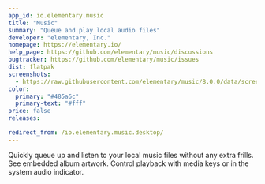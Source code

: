 ```yaml
---
app_id: io.elementary.music
title: "Music"
summary: "Queue and play local audio files"
developer: "elementary, Inc."
homepage: https://elementary.io/
help_page: https://github.com/elementary/music/discussions
bugtracker: https://github.com/elementary/music/issues
dist: flatpak
screenshots:
  - https://raw.githubusercontent.com/elementary/music/8.0.0/data/screenshot.png
color:
  primary: "#485a6c"
  primary-text: "#fff"
price: false
releases:

redirect_from: /io.elementary.music.desktop/
---
```


<p>Quickly queue up and listen to your local music files without any extra frills. See embedded album artwork. Control playback with media keys or in the system audio indicator.</p>